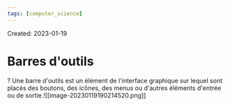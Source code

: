 ```yaml
---
tags: [computer_science] 
---
```

Created: 2023-01-19

# Barres d'outils
?
Une barre d'outils est un élément de l'interface graphique sur lequel sont placés des boutons, des icônes, des menus ou d'autres éléments d'entrée ou de sortie.![[image-20230119190214520.png]]
<!--SR:!2023-04-18,46,250-->

